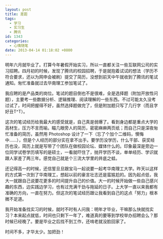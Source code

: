 ```yaml
---
layout: post
title: 差距
tags:
  - 学习
  - 实习生
  - 腾讯
id: 1343
categories:
  - 心情随笔
date: 2013-04-14 01:18:02 +0800
---
```


明年六月就毕业了。打算今年暑假开始实习，所以一直都关注一些互联网公司的实习招聘。四月初的时候，发现了腾讯的校园招聘，于是就抱着试试的想法（学历不符合要求，还以为网申会被刷）提交了简历，没想到前天中午就收到了腾讯的笔试通知。匆忙准备就过去华南理工参加笔试了。

<!--more-->

我应聘的是产品类的岗位。笔试的题目倒也不是很难，全是选择题（附加开放性问题），主要考一些数据分析、逻辑推理、阅读理解的一些东西。不过可能太久没考过试了，时间把握得不好，虽然选择题做完了，但是附加题只写了几行字（而且字好丑T^T）。

这次的笔试经历给我最大的感受就是，自己真是弱爆了。看到身边都是重点大学的高材生，压力不言而喻。瞄几眼旁人的简历，密密麻麻两页纸；而自己只是深夜匆忙准备的简历，虽然用 Photoshop 设计了一下（忘了个加个二维码，懊悔中……），但是个人经历的部分实在拿不出手。要学历没学历，什么干部、获奖经历也没，简历上就是写带了个团队在做校园论坛、媒体什么的。印象最深是旁边一位同学试卷学历填写的是硕士，一看就吓住了，抛开学历不谈，单单经历、学识就跟人家差了两三年。感觉自己就是个三流大学里的井底之蛙。

还记得高一的时候，还信誓旦旦跟宝马一起说要一起考华南理工大学。昨天以这样的方式第一次到了华南理工，想起以前的豪言壮志还是蛮尴尬的。因为起点低，我大一就跟自己说要花更多的时间提升自己的价值。大一的时候开始做一些自己感兴趣的东西，边实践边学习，也有过充满干劲与拖延的日子。上大学一直以来我都有准确的方向，一直在努力。但这次的笔试经历跟让我看到自己的这点「努力」根本微不足道。

我开始准备找实习的时候，就时不时有人问我：明年才毕业，干嘛那么快就找实习？本来起点就低，时间也只剩下一年了，难道真的要等到学校举办招聘会么？那时候已经晚了。要是毕业之后找不到工作，还啃老就没脸回家了。

时间不多，才华太少。加把劲！

